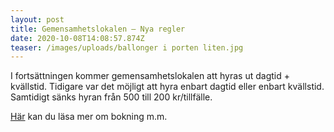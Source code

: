 ```yaml
---
layout: post
title: Gemensamhetslokalen – Nya regler
date: 2020-10-08T14:08:57.874Z
teaser: /images/uploads/ballonger i porten liten.jpg
---
```

I fortsättningen kommer gemensamhetslokalen att hyras ut dagtid + kvällstid. Tidigare var det möjligt att hyra enbart dagtid eller enbart kvällstid. Samtidigt sänks hyran från 500 till 200 kr/tillfälle.

[Här](</images/uploads/Info_om_hyra_av_Gemensamhetslokalen.pdf>) kan du läsa mer om bokning m.m.